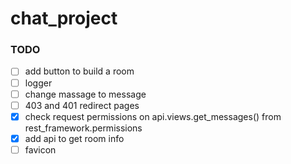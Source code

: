 # chat_project


### TODO

- [ ] add button to build a room 
- [ ] logger
- [ ] change massage to message
- [ ] 403 and 401 redirect pages
- [x] check request permissions on api.views.get_messages() from rest_framework.permissions
- [x] add api to get room info 
- [ ] favicon